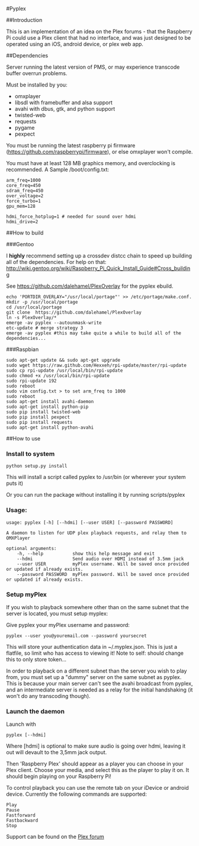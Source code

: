#Pyplex

##Introduction

This is an implementation of an idea on the Plex forums - that the Raspberry Pi could use a Plex client that had no interface, and was just designed to be  operated using an iOS, android device, or plex web app.

##Dependencies

Server running the latest version of PMS, or may experience transcode buffer overrun problems.

Must be installed by you:
+ omxplayer
+ libsdl with framebuffer and alsa support
+ avahi with dbus, gtk, and python support
+ twisted-web
+ requests
+ pygame
+ pexpect

You must be running the latest raspberry pi firmware (https://github.com/raspberrypi/firmware), or else omxplayer won't compile.

You must have at least 128 MB graphics memory, and overclocking is recommended. A Sample /boot/config.txt:

    arm_freq=1000
    core_freq=450
    sdram_freq=450
    over_voltage=2
    force_turbo=1
    gpu_mem=128

    hdmi_force_hotplug=1 # needed for sound over hdmi
    hdmi_drive=2


 

##How to build

###Gentoo

I **highly** recommend setting up a crossdev distcc chain to speed up building all of the dependencies. For help on that: http://wiki.gentoo.org/wiki/Raspberry_Pi_Quick_Install_Guide#Cross_building

See https://github.com/dalehamel/PlexOverlay for the pyplex ebuild. 

    echo 'PORTDIR_OVERLAY="/usr/local/portage"' >> /etc/portage/make.conf.
    mkdir -p /usr/local/portage
    cd /usr/local/portage
    git clone  https://github.com/dalehamel/PlexOverlay 
    ln -s PlexOverlay/*
    emerge -av pyplex --autounmask-write
    etc-update # merge strategy 3
    emerge -av pyplex #this may take quite a while to build all of the dependencies...





###Raspbian

	sudo apt-get update && sudo apt-get upgrade
	sudo wget https://raw.github.com/Hexxeh/rpi-update/master/rpi-update
	sudo cp rpi-update /usr/local/bin/rpi-update
	sudo chmod +x /usr/local/bin/rpi-update 
	sudo rpi-update 192
	sudo reboot
	sudo vim config.txt > to set arm_freq to 1000
	sudo reboot
	sudo apt-get install avahi-daemon
	sudo apt-get install python-pip
	sudo pip install twisted-web
	sudo pip install pexpect
	sudo pip install requests
	sudo apt-get install python-avahi 
	
##How to use


### Install to system

    python setup.py install

This will install a script called pyplex to /usr/bin (or wherever your system puts it)

Or you can run the package without installing it by running scripts/pyplex

### Usage:

    usage: pyplex [-h] [--hdmi] [--user USER] [--password PASSWORD]

    A daemon to listen for UDP plex playback requests, and relay them to OMXPlayer

    optional arguments:
        -h, --help           show this help message and exit
        --hdmi               Send audio over HDMI instead of 3.5mm jack
        --user USER          myPlex username. Will be saved once provided or updated if already exists.
        --password PASSWORD  myPlex password. Will be saved once provided or updated if already exists.

        
### Setup myPlex

If you wish to playback somewhere other than on the same subnet that the server is located, you must setup myplex:

Give pyplex your myPlex username and password:

    pyplex --user you@youremail.com --password yoursecret


This will store your authentication data in ~/.myplex.json. This is just a flatfile, so limit who has access to viewing it! Note to self: should change this to only store token...

In order to playback on a different subnet than the server you wish to play from, you must set up a "dummy" server on the same subnet as pyplex. This is because your main server can't see the avahi broadcast from pyplex, and an intermediate server is needed as a relay for the initial handshaking (it won't do any transcoding though).

### Launch the daemon

Launch with 

    pyplex [--hdmi]

Where [hdmi] is optional to make sure audio is going
over hdmi, leaving it out will devault to the 3,5mm jack output.

Then 'Raspberry Plex' should appear as a player you can choose in your Plex
client. Choose your media, and select this as the player to play it on. It should 
begin playing on your Raspberry Pi! 

To control playback you can use the remote tab on your iDevice or android device.
Currently the following commands are supported:
```
Play
Pause
Fastforward
Fastbackward
Stop
```

Support can be found on the [Plex forum][plexForum] 


[plexForum]: http://forums.plexapp.com/index.php/topic/35906-raspberry-pi
